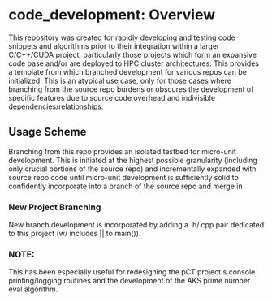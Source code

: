 # code_development: Overview
This repository was created for rapidly developing and testing code snippets and algorithms prior to their integration within a larger C/C++/CUDA project, particularly those projects which form an expansive code base and/or are deployed to HPC cluster architectures. This provides a template from which branched development for various repos can be initialized. This is an atypical use case, only for those cases where branching from the source repo burdens or obscures the development of specific features due to source code overhead and indivisible dependencies/relationships.   

## Usage Scheme
Branching from this repo provides an isolated testbed for micro-unit development. This is initiated at the highest possible granularity (including only crucial portions of the source repo) and incrementally expanded with source repo code until micro-unit development is sufficiently solid to confidently incorporate into a branch of the source repo and merge in       

### New Project Branching
New branch development is incorporated by adding a .h/.cpp pair dedicated to this project (w/ includes || to main()).  

### NOTE: 
This has been especially useful for redesigning the pCT project's console printing/logging routines and the development of the AKS prime number eval algorithm.
